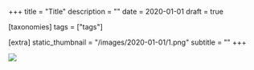 +++
title = "Title"
description = ""
date = 2020-01-01
draft = true

[taxonomies]
tags = ["tags"]

[extra]
static_thumbnail = "/images/2020-01-01/1.png"
subtitle = ""
+++

![](/images/2020-01-01/1.png)

